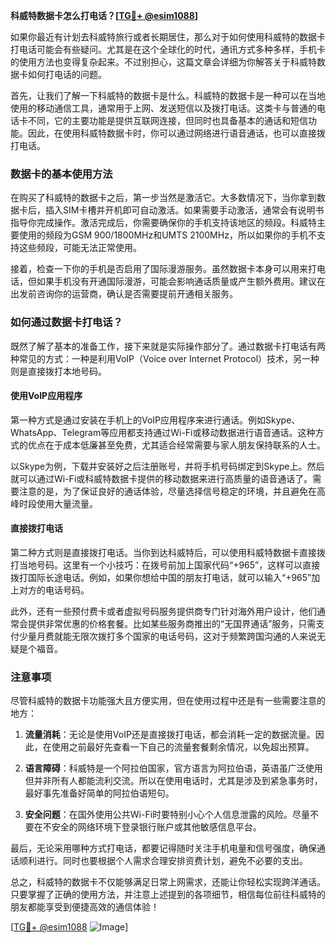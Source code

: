 **科威特数据卡怎么打电话？[[TG💪+ @esim1088](https://t.me/s/esim1088)]**

如果你最近有计划去科威特旅行或者长期居住，那么对于如何使用科威特的数据卡打电话可能会有些疑问。尤其是在这个全球化的时代，通讯方式多种多样，手机卡的使用方法也变得复杂起来。不过别担心，这篇文章会详细为你解答关于科威特数据卡如何打电话的问题。

首先，让我们了解一下科威特的数据卡是什么。科威特的数据卡是一种可以在当地使用的移动通信工具，通常用于上网、发送短信以及拨打电话。这类卡与普通的电话卡不同，它的主要功能是提供互联网连接，但同时也具备基本的通话和短信功能。因此，在使用科威特数据卡时，你可以通过网络进行语音通话，也可以直接拨打电话。

### 数据卡的基本使用方法

在购买了科威特的数据卡之后，第一步当然是激活它。大多数情况下，当你拿到数据卡后，插入SIM卡槽并开机即可自动激活。如果需要手动激活，通常会有说明书指导你完成操作。激活完成后，你需要确保你的手机支持该地区的频段。科威特主要使用的频段为GSM 900/1800MHz和UMTS 2100MHz，所以如果你的手机不支持这些频段，可能无法正常使用。

接着，检查一下你的手机是否启用了国际漫游服务。虽然数据卡本身可以用来打电话，但如果手机没有开通国际漫游，可能会影响通话质量或产生额外费用。建议在出发前咨询你的运营商，确认是否需要提前开通相关服务。

### 如何通过数据卡打电话？

既然了解了基本的准备工作，接下来就是实际操作部分了。通过数据卡打电话有两种常见的方式：一种是利用VoIP（Voice over Internet Protocol）技术，另一种则是直接拨打本地号码。

#### 使用VoIP应用程序

第一种方式是通过安装在手机上的VoIP应用程序来进行通话。例如Skype、WhatsApp、Telegram等应用都支持通过Wi-Fi或移动数据进行语音通话。这种方式的优点在于成本低廉甚至免费，尤其适合经常需要与家人朋友保持联系的人士。

以Skype为例，下载并安装好之后注册账号，并将手机号码绑定到Skype上。然后就可以通过Wi-Fi或科威特数据卡提供的移动数据来进行高质量的语音通话了。需要注意的是，为了保证良好的通话体验，尽量选择信号稳定的环境，并且避免在高峰时段使用大量流量。

#### 直接拨打电话

第二种方式则是直接拨打电话。当你到达科威特后，可以使用科威特数据卡直接拨打当地号码。这里有一个小技巧：在拨号前加上国家代码“+965”，这样可以直接拨打国际长途电话。例如，如果你想给中国的朋友打电话，就可以输入“+965”加上对方的电话号码。

此外，还有一些预付费卡或者虚拟号码服务提供商专门针对海外用户设计，他们通常会提供非常优惠的价格套餐。比如某些服务商推出的“无国界通话”服务，只需支付少量月费就能无限次拨打多个国家的电话号码，这对于频繁跨国沟通的人来说无疑是个福音。

### 注意事项

尽管科威特的数据卡功能强大且方便实用，但在使用过程中还是有一些需要注意的地方：

1. **流量消耗**：无论是使用VoIP还是直接拨打电话，都会消耗一定的数据流量。因此，在使用之前最好先查看一下自己的流量套餐剩余情况，以免超出预算。
   
2. **语言障碍**：科威特是一个阿拉伯国家，官方语言为阿拉伯语，英语虽广泛使用但并非所有人都能流利交流。所以在使用电话时，尤其是涉及到紧急事务时，最好事先准备好简单的阿拉伯语短句。

3. **安全问题**：在国外使用公共Wi-Fi时要特别小心个人信息泄露的风险。尽量不要在不安全的网络环境下登录银行账户或其他敏感信息平台。

最后，无论采用哪种方式打电话，都要记得随时关注手机电量和信号强度，确保通话顺利进行。同时也要根据个人需求合理安排资费计划，避免不必要的支出。

总之，科威特的数据卡不仅能够满足日常上网需求，还能让你轻松实现跨洋通话。只要掌握了正确的使用方法，并注意上述提到的各项细节，相信每位前往科威特的朋友都能享受到便捷高效的通信体验！

[[TG💪+ @esim1088](https://t.me/s/esim1088) ![Image](https://i.postimg.cc/4NQfJmqS/Snipaste-2025-05-13-00-14-12.png)]